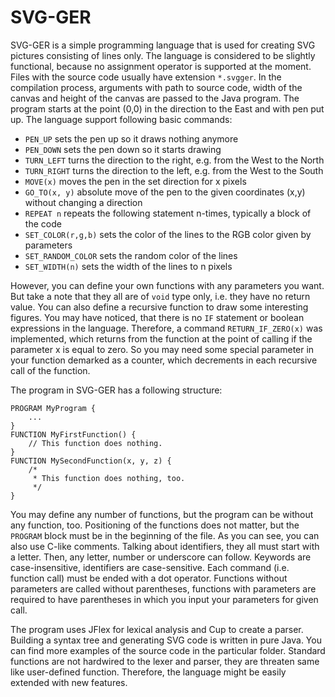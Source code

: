 # SVG-GER

SVG-GER is a simple programming language that is used for creating SVG pictures consisting of lines only. The language is considered to be slightly functional, because no assignment operator is supported at the moment. Files with the source code usually have extension `*.svgger`. In the compilation process, arguments with path to source code, width of the canvas and height of the canvas are passed to the Java program. The program starts at the point (0,0) in the direction to the East and with pen put up. The language support following basic commands:
  - `PEN_UP` sets the pen up so it draws nothing anymore
  - `PEN_DOWN` sets the pen down so it starts drawing
  - `TURN_LEFT` turns the direction to the right, e.g. from the West to the North
  - `TURN_RIGHT` turns the direction to the left, e.g. from the West to the South
  - `MOVE(x)` moves the pen in the set direction for x pixels
  - `GO_TO(x, y)` absolute move of the pen to the given coordinates (x,y) without changing a direction
  - `REPEAT n` repeats the following statement n-times, typically a block of the code
  - `SET_COLOR(r,g,b)` sets the color of the lines to the RGB color given by parameters
  - `SET_RANDOM_COLOR` sets the random color of the lines
  - `SET_WIDTH(n)` sets the width of the lines to n pixels

However, you can define your own functions with any parameters you want. But take a note that they all are of `void` type only, i.e. they have no return value. You can also define a recursive function to draw some interesting figures. You may have noticed, that there is no `IF` statement or boolean expressions in the language. Therefore, a command `RETURN_IF_ZERO(x)` was implemented, which returns from the function at the point of calling if the parameter x is equal to zero. So you may need some special parameter in your function demarked as a counter, which decrements in each recursive call of the function.

The program in SVG-GER has a following structure:
```
PROGRAM MyProgram {
    ...
}
FUNCTION MyFirstFunction() {
    // This function does nothing.
}
FUNCTION MySecondFunction(x, y, z) {
    /*
     * This function does nothing, too.
     */
}
```

You may define any number of functions, but the program can be without any function, too. Positioning of the functions does not matter, but the `PROGRAM` block must be in the beginning of the file. As you can see, you can also use C-like comments. Talking about identifiers, they all must start with a letter. Then, any letter, number or underscore can follow. Keywords are case-insensitive, identifiers are case-sensitive. Each command (i.e. function call) must be ended with a dot operator. Functions without parameters are called without parentheses, functions with parameters are required to have parentheses in which you input your parameters for given call.

The program uses JFlex for lexical analysis and Cup to create a parser. Building a syntax tree and generating SVG code is written in pure Java. You can find more examples of the source code in the particular folder. Standard functions are not hardwired to the lexer and parser, they are threaten same like user-defined function. Therefore, the language might be easily extended with new features.
